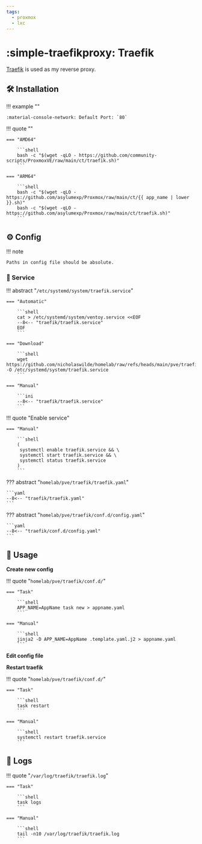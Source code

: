 ```yaml
---
tags:
  - proxmox
  - lxc
---
```

# :simple-traefikproxy: Traefik

[Traefik][1] is used as my reverse proxy.

## :hammer_and_wrench: Installation

!!! example ""

    :material-console-network: Default Port: `80`

!!! quote ""

    === "AMD64"

        ```shell
        bash -c "$(wget -qLO - https://github.com/community-scripts/ProxmoxVE/raw/main/ct/traefik.sh)"
        ```

    === "ARM64"

        ```shell
        bash -c "$(wget -qLO - https://github.com/asylumexp/Proxmox/raw/main/ct/{{ app_name | lower }}.sh)"
        bash -c "$(wget -qLO - https://github.com/asylumexp/Proxmox/raw/main/ct/traefik.sh)"
        ```

## :gear: Config

!!! note

    Paths in config file should be absolute.

### :handshake: Service

!!! abstract "`/etc/systemd/system/traefik.service`"

    === "Automatic"

        ```shell
        cat > /etc/systemd/system/ventoy.service <<EOF
        --8<-- "traefik/traefik.service"
        EOF
        ```

    === "Download"

        ```shell
        wget https://github.com/nicholaswilde/homelab/raw/refs/heads/main/pve/traefik/traefik.service -O /etc/systemd/system/traefik.service
        ```
        
    === "Manual"

        ```ini
        --8<-- "traefik/traefik.service"
        ```
    
!!! quote "Enable service"

    === "Manual"
    
        ```shell
        (
         systemctl enable traefik.service && \
         systemctl start traefik.service && \
         systemctl status traefik.service
        ) 
        ```

??? abstract "`homelab/pve/traefik/traefik.yaml`"

    ```yaml
    --8<-- "traefik/traefik.yaml"
    ```

??? abstract "`homelab/pve/traefik/conf.d/config.yaml`"

    ```yaml
    --8<-- "traefik/conf.d/config.yaml"
    ```

## :pencil: Usage

**Create new config**

!!! quote "`homelab/pve/traefik/conf.d/`"

    === "Task"

        ```shell
        APP_NAME=AppName task new > appname.yaml
        ```

    === "Manual"

        ```shell
        jinja2 -D APP_NAME=AppName .template.yaml.j2 > appname.yaml
        ```

**Edit config file**

**Restart traefik**

!!! quote "`homelab/pve/traefik/conf.d/`"

    === "Task"

        ```shell
        task restart
        ```

    === "Manual"

        ```shell
        systemctl restart traefik.service
        ```
         
## :file_folder: Logs

!!! quote "`/var/log/traefik/traefik.log`"

    === "Task"

        ```shell
        task logs
        ```
        
    === "Manual"
    
        ```shell
        tail -n10 /var/log/traefik/traefik.log
        ```

[1]: <https://traefik.io/traefik/>
